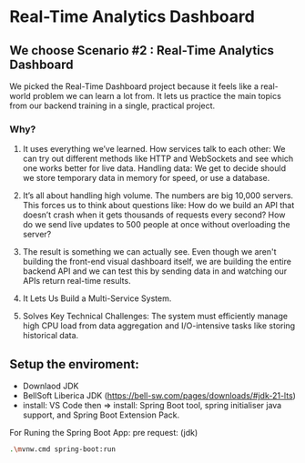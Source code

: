 # Real-Time Analytics Dashboard
## We choose Scenario #2 : Real-Time Analytics Dashboard
We picked the Real-Time Dashboard project because it feels like a real-world problem we can learn a lot from. It lets us practice the main topics from our backend training in a single, practical project.

### Why?
1. It uses everything we’ve learned.
How services talk to each other: We can try out different methods like HTTP and WebSockets and see which one works better for live data.
Handling data: We get to decide should we store temporary data in memory for speed, or use a database.

2. It’s all about handling high volume.
The numbers are big 10,000 servers. This forces us to think about questions like:
How do we build an API that doesn’t crash when it gets thousands of requests every second?
How do we send live updates to 500 people at once without overloading the server?

3. The result is something we can actually see.
Even though we aren't building the front-end visual dashboard itself, we are building the entire backend API and we can test this by sending data in and watching our APIs return real-time results.

4. It Lets Us Build a  Multi-Service System.

5. Solves Key Technical Challenges: The system must efficiently manage high CPU load from data aggregation and I/O-intensive tasks like storing historical data.
   
## Setup the enviroment:

- Downlaod JDK
- BellSoft Liberica JDK (https://bell-sw.com/pages/downloads/#jdk-21-lts)
- install: VS Code then => install: Spring Boot tool, spring initialiser java support, and Spring Boot Extension Pack.

For Runing the Spring Boot App:
pre request: (jdk)

```bash
.\mvnw.cmd spring-boot:run
```

